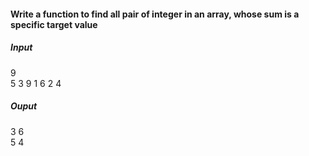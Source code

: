 #### Write a function to find all pair of integer in an array, whose sum is a specific target value

##### Input

9  
5 3 9 1 6 2 4

##### Ouput

3 6  
5 4
